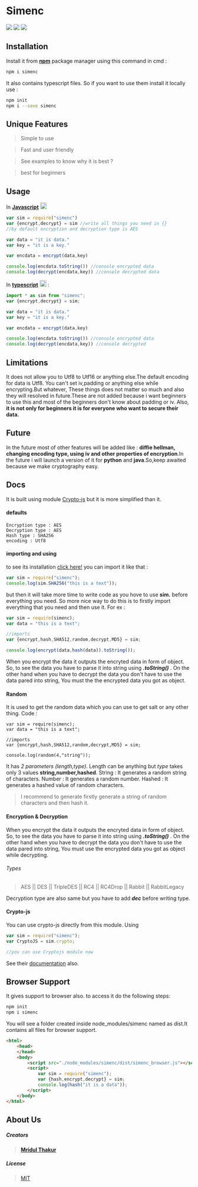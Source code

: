 # <b>Simenc</b>

<a href="https://www.npmjs.com/package/simenc"><img src="https://img.shields.io/badge/npm-v1.0.0-blue"></a> <a href="https://github.com/livrang/"><img src="https://img.shields.io/badge/github-livrang-green"></a> <a href="https://www.npmjs.com/package/simenc"><img src="https://img.shields.io/badge/npm-lmodules-red"></a>
## Installation

Install it from [**npm**](https://www.npmjs.com/package/simenc) package manager using this command in cmd  : 
```bash
npm i simenc
```
It also contains typescript files. So if you want to use them install it locally use : 
```bash
npm init
npm i --save simenc
```
## Unique Features

> Simple to use

> Fast and user friendly

> See examples to know why it is best ? 

> best for beginners

## Usage
In <a href="https://www.javascript.com/">**Javascript**</a> <img src="https://upload.wikimedia.org/wikipedia/commons/9/99/Unofficial_JavaScript_logo_2.svg" width="18px">
```js
var sim = require("simenc")
var {encrypt,decrypt} = sim //write all things you need in {}
//by default encryption and decryption type is AES

var data = "it is data."
var key = "it is a key."

var encdata = encrypt(data,key)

console.log(encdata.toString())	//console encrypted data
console.log(decrypt(encdata,key)) //console decrypted data
```
In <a href="https://www.typescriptlang.org/">**typescript**</a> <img src="https://upload.wikimedia.org/wikipedia/commons/4/4c/Typescript_logo_2020.svg" width="18px">  :
```ts
import * as sim from "simenc";
var {encrypt,decrypt} = sim;

var data = "it is data."
var key = "it is a key."

var encdata = encrypt(data,key)

console.log(encdata.toString())	//console encrypted data
console.log(decrypt(encdata,key)) //console decrypted 
```
## Limitations
It does not allow you to Utf8 to Utf16 or anything else.The default encoding for data is Utf8. You can't set iv,padding or anything else while encrypting.But whatever, These things does not matter so much and also they will resolved in future.These are not added because i want beginners to use this and most of the beginners don't know about padding or iv. Also, **it is not only for beginners it is for everyone who want to secure their data.**
## Future
In the future most of other features will be added like : **diffie hellman, changing encoding type, using iv and other properties of encryption**.In the future i will launch a version of it for **python** and **java**.So,keep awaited because we make cryptography easy.
## Docs
It is built using module <a href="https://npmjs.org/packages/crypto-js">Crypto-js</a> but it is more simplified than it. 
#### defaults
	Encryption type : AES
	Decryption type : AES
	Hash type : SHA256
	encoding : Utf8
#### importing and using
to see its installation <a href="#installation">click here!</a>
you can import it like that :
```js
var sim = require("simenc");
console.log(sim.SHA256("this is a text"));
```
but then it will take more time to write code as you hove to use **sim.** before everything you need. So more nice way to do this is to firstly import everything that you need and then use it. For ex :
```js
var sim = require(simenc);
var data = "this is a text";

//imports
var {encrypt,hash,SHA512,random,decrypt,MD5} = sim;

console.log(encrypt(data,hash(data)).toString());
```
When you encrypt the data it outputs the encryted data in form of object. So, to see the data you have to parse it into string using ***.toString()*** . On the other hand when you have to decrypt the data you don't have to use the data pared into string, You must the the encrypted data you got as object.

#### Random
It is used to get the random data which you can use to get salt or any other thing.
Code :
```Js
var sim = require(simenc);
var data = "this is a text";

//imports
var {encrypt,hash,SHA512,random,decrypt,MD5} = sim;

console.log(random(4,"string"));
```
It has *2 parameters (length,type)*. Length can be anything but *type* takes only 3 values **string,number,hashed**.
String : It generates a random string of characters.
Number : It generates a random number.
Hashed : It generates a hashed value of random characters.
>I recommend to generate firstly generate a string of random characters and then hash it.

#### Encryption & Decryption
When you encrypt the data it outputs the encryted data in form of object. So, to see the data you have to parse it into string using ***.toString()*** . On the other hand when you have to decrypt the data you don't have to use the data pared into string, You must use the encrypted data you got as object while decrypting.
###### Types
>AES || DES || TripleDES || RC4 || RC4Drop || Rabbit || RabbitLegacy

Decryption type are also same but you have to add ***dec*** before writing type.

#### Crypto-js
You can use crypto-js directly from this module.
Using
```js
var sim = require("simenc");
var CryptoJS = sim.crypto;

//you can use Cryptojs module now
```
See their <a href="https://cryptojs.gitbook.io/docs/">documentation</a> also.

## Browser Support

It gives support to browser also.
to access it do the following steps:
```bash
npm init
npm i simenc
```
You will see a folder created inside node_modules/simenc named as dist.It contains all files for browser support.

```html
<html>
	<head>
	</head>
	<body>
		<script src="./node_modules/simenc/dist/simenc_browser.js"></script>
		<script>
			var sim = require("simenc");
			var {hash,encrypt,decrypt} = sim;
			console.log(hash("it is a data"));
		</script>
	</body>
</html>
```
## About Us
##### Creators
> <a href=""><b>Mridul Thakur</b></a>
##### License
> [MIT](https://choosealicense.com/licenses/mit/)
